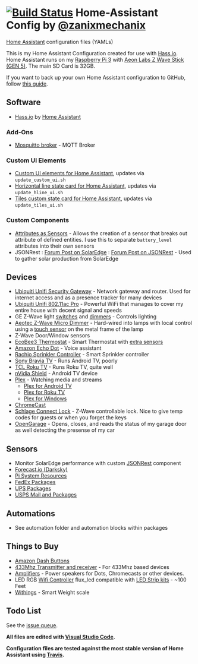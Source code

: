 # [![Build Status](https://travis-ci.org/zanix/home-assistant-config.svg?branch=master)](https://travis-ci.org/zanix/home-assistant-config) Home-Assistant Config by [@zanixmechanix](https://twitter.com/zanixmechanix)

[Home Assistant](https://home-assistant.io) configuration files (YAMLs)

This is my Home Assistant Configuration created for use with [Hass.io](https://home-assistant.io/hassio/).
Home Assistant runs on my [Raspberry Pi 3](http://amzn.to/2e3DOBY) with [Aeon Labs Z Wave Stick (GEN 5)](https://www.amazon.com/dp/B00X0AWA6E). The main SD Card is 32GB.

If you want to back up your own Home Assistant configuration to GitHub, follow [this guide](https://home-assistant.io/docs/ecosystem/backup/backup_github/).

## Software

- [Hass.io](https://home-assistant.io/hassio/) by [Home Assistant](https://home-assistant.io)

### Add-Ons

- [Mosquitto broker](https://www.home-assistant.io/addons/mosquitto/) - MQTT Broker

### Custom UI Elements

- [Custom UI elements for Home Assistant](https://github.com/andrey-git/home-assistant-custom-ui), updates via `update_custom_ui.sh`
- [Horizontal line state card for Home Assistant](https://github.com/covrig/homeassistant-hline), updates via `update_hline_ui.sh`
- [Tiles custom state card for Home Assistant](https://github.com/c727/home-assistant-tiles), updates via `update_tiles_ui.sh`

### Custom Components

- [Attributes as Sensors](https://github.com/pilotak/HomeAssistant-CustomComponents) - Allows the creation of a sensor that breaks out attribute of defined entities. I use this to separate `battery_level` attributes into their own sensors
- JSONRest : [Forum Post on SolarEdge](https://community.home-assistant.io/t/solaredge-solar-panels-support/14340) : [Forum Post on JSONRest](https://community.home-assistant.io/t/solved-parsing-a-json-value-from-an-existing-entity-in-a-template-sensor/20490/17) - Used to gather solar production from SolarEdge

## Devices

- [Ubiquiti Unifi Security Gateway](https://www.amazon.com/dp/B00LV8YZLK) - Network gateway and router. Used for internet access and as a presence tracker for many devices
- [Ubiquiti Unifi 802.11ac Pro](https://www.amazon.com/dp/B015PRO512) - Powerful WiFi that manages to cover my entire house with decent signal and speeds
- GE Z-Wave light [switches](https://www.amazon.com/dp/B0035YRCR2) and [dimmers](https://www.amazon.com/dp/B006LQFHN2) - Controls lighting
- [Aeotec Z-Wave Micro Dimmer](https://www.amazon.com/dp/B00IRI1CEK) - Hard-wired into lamps with local control using a [touch sensor](https://www.adafruit.com/product/1374) on the metal frame of the lamp
- Z-Wave Door/Window sensors
- [EcoBee3 Thermostat](https://www.amazon.com/dp/B00ZIRV39M) - Smart Thermostat with [extra sensors](https://www.amazon.com/dp/B00NXRYOIQ/)
- [Amazon Echo Dot](https://www.amazon.com/dp/B01DFKC2SO) - Voice assistant
- [Rachio Sprinkler Controller](https://www.amazon.com/dp/B01D1NMLJU) - Smart Sprinkler controller
- [Sony Bravia TV](https://www.amazon.com/dp/B01MZF81NS/) - Runs Android TV, poorly
- [TCL Roku TV](https://www.bestbuy.com/site/tcl-55-class-54-6-diag--led-2160p-smart-4k-ultra-hd-tv-with-high-dynamic-range-roku-tv/5878705.p?skuId=5878705) - Runs Roku TV, quite well
- [nVidia Shield](https://www.amazon.com/dp/B01N1NT9Y6/) - Android TV device
- [Plex](https://plex.tv) - Watching media and streams
  - [Plex for Android TV](https://www.plex.tv/apps/streaming-devices/android-tv/)
  - [Plex for Roku TV](https://www.plex.tv/blog/roku-live-tv/)
  - [Plex for Windows](https://www.plex.tv/apps/computer/windows/)
- [ChromeCast](https://www.google.com/chromecast/)
- [Schlage Connect Lock](https://www.amazon.com/gp/product/B00OV49YXU) - Z-Wave controllable lock. Nice to give temp codes for guests or when you forget the keys
- [OpenGarage](https://opengarage.io) - Opens, closes, and reads the status of my garage door as well detecting the presense of my car

## Sensors

- Monitor SolarEdge performance with custom [JSONRest](https://community.home-assistant.io/t/solved-parsing-a-json-value-from-an-existing-entity-in-a-template-sensor/20490/17) component
- [Forecast.io (Darksky)](https://darksky.net)
- [Pi System Resources](https://home-assistant.io/components/sensor.systemmonitor/)
- [FedEx Packages](https://home-assistant.io/components/sensor.fedex/)
- [UPS Packages](https://home-assistant.io/components/sensor.ups/)
- [USPS Mail and Packages](https://home-assistant.io/components/sensor.usps/)

## Automations

- See automation folder and automation blocks within packages

## Things to Buy

- [Amazon Dash Buttons](https://www.amazon.com/dp/B01F6ETRNA)
- [433Mhz Transmitter and receiver](https://www.amazon.com/dp/B00M2CUALS) - For 433Mhz based devices
- [Amplifiers](https://www.amazon.com/dp/B006AMF2R8) - Power speakers for Dots, Chromecasts or other devices.
- LED RGB [Wifi Controller](https://www.amazon.com/dp/B01JZ2SI6Q) flux_led compatible with [LED Strip kits](https://www.amazon.com/dp/B01CUILC3I) - ~100 Feet
- [Withings](https://www.amazon.com/dp/B01F3LJ2RW) - Smart Weight scale

## Todo List

See the [issue queue](https://github.com/zanix/home-assistant-config/issues).

**All files are edited with [Visual Studio Code](https://code.visualstudio.com).**

**Configuration files are tested against the most stable version of Home Assistant using [Travis](https://travis-ci.org/zanix/home-assistant-config).**

